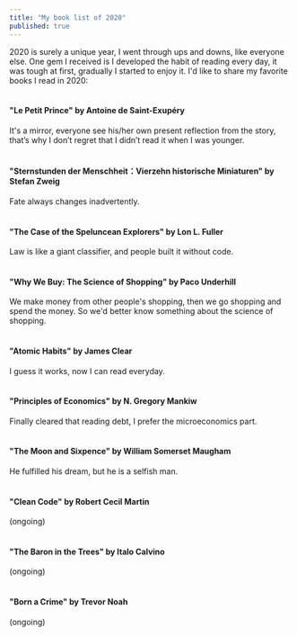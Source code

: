 ```yaml
---
title: "My book list of 2020"
published: true
---
```


2020 is surely a unique year, I went through ups and downs, like everyone else. One gem I received is I developed the habit of reading every day, it was tough at first, gradually I started to enjoy it. I'd like to share my favorite books I read in 2020:
<br/><br/>

#### "Le Petit Prince" by Antoine de Saint-Exupéry
It's a mirror, everyone see his/her own present reflection from the story, that’s why I don’t regret that I didn’t read it when I was younger.
<br/><br/>

#### "Sternstunden der Menschheit：Vierzehn historische Miniaturen" by Stefan Zweig
Fate always changes inadvertently.
<br/><br/>

#### "The Case of the Speluncean Explorers" by Lon L. Fuller
Law is like a giant classifier, and people built it without code.
<br/><br/>

#### "Why We Buy: The Science of Shopping" by Paco Underhill
We make money from other people's shopping, then we go shopping and spend the money. So we'd better know something about the science of shopping.
<br/><br/>

#### "Atomic Habits" by James Clear
I guess it works, now I can read everyday.
<br/><br/>

#### "Principles of Economics" by N. Gregory Mankiw
Finally cleared that reading debt, I prefer the microeconomics part.
<br/><br/>

#### "The Moon and Sixpence" by William Somerset Maugham
He fulfilled his dream, but he is a selfish man.
<br/><br/>

#### "Clean Code" by Robert Cecil Martin
(ongoing)
<br/><br/>

#### "The Baron in the Trees" by Italo Calvino
(ongoing)
<br/><br/>

#### "Born a Crime" by Trevor Noah
(ongoing)
